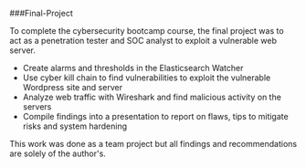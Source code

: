 ###Final-Project

To complete the cybersecurity bootcamp course, the final project was to act as a penetration tester and SOC analyst to exploit a vulnerable web server.

- Create alarms and thresholds in the Elasticsearch Watcher
- Use cyber kill chain to find vulnerabilities to exploit the vulnerable Wordpress site and server
- Analyze web traffic with Wireshark and find malicious activity on the servers
- Compile findings into a presentation to report on flaws, tips to mitigate risks and system hardening

This work was done as a team project but all findings and recommendations are solely of the author's.
